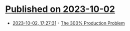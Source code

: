 # [Published on 2023-10-02](index.md)

* [2023-10-02, 17:27:31](https://lobste.rs/s/572efc/300_production_problem) - [The 300% Production Problem](https://leebriggs.co.uk/blog/2023/09/28/300_percent_problem)
